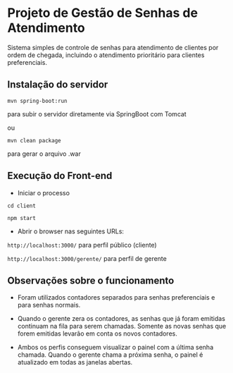 # Projeto de Gestão de Senhas de Atendimento

Sistema simples de controle de senhas para atendimento de clientes por ordem de chegada, incluindo o atendimento prioritário para clientes preferenciais.

## Instalação do servidor

`mvn spring-boot:run`

para subir o servidor diretamente via SpringBoot com Tomcat 

ou 

`mvn clean package`

para gerar o arquivo .war 


## Execução do Front-end

* Iniciar o processo

```
cd client
	
npm start
```

* Abrir o browser nas seguintes URLs:

`http://localhost:3000/` para perfil público (cliente)

`http://localhost:3000/gerente/` para perfil de gerente


## Observações sobre o funcionamento

* Foram utilizados contadores separados para senhas preferenciais e para senhas normais.

* Quando o gerente zera os contadores, as senhas que já foram emitidas continuam na fila para serem chamadas. Somente as novas senhas que forem emitidas levarão em conta os novos contadores.

* Ambos os perfis conseguem visualizar o painel com a última senha chamada. Quando o gerente chama a próxima senha, o painel é atualizado em todas as janelas abertas.












